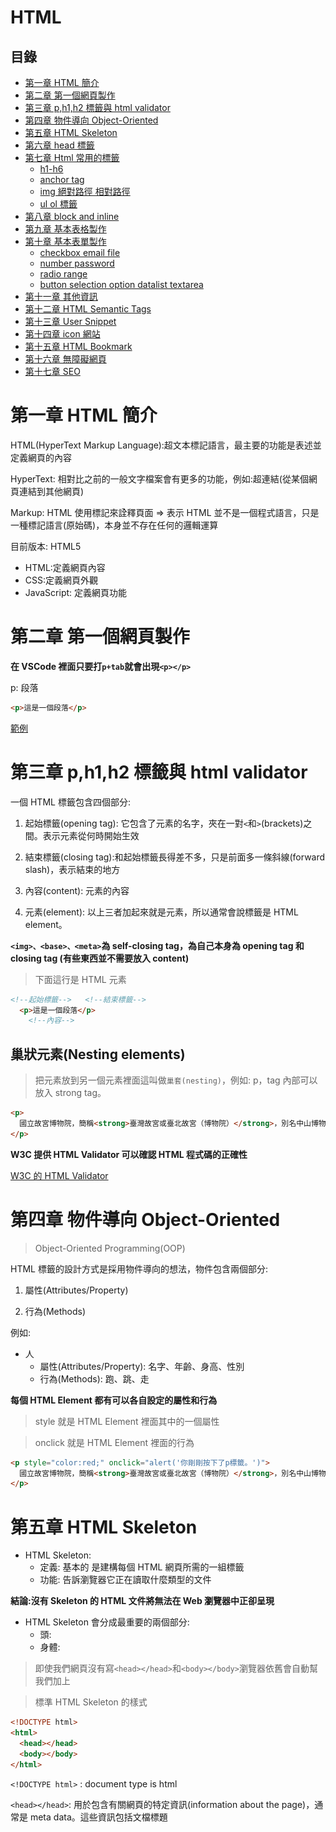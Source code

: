 # HTML

## 目錄

- [第一章 HTML 簡介](#第一章-HTML-簡介)
- [第二章 第一個網頁製作](#第二章-第一個網頁製作)
- [第三章 p,h1,h2 標籤與 html validator](#第三章-ph1h2-標籤與-html-validator)
- [第四章 物件導向 Object-Oriented](#第四章-物件導向-Object-Oriented)
- [第五章 HTML Skeleton](#第五章-HTML-Skeleton)
- [第六章 head 標籤](#第六章-head-標籤)
- [第七章 Html 常用的標籤](#第七章-Html-常用的標籤)
  - [h1-h6](#h1-h6)
  - [anchor tag](#anchor-tag)
  - [img 絕對路徑 相對路徑](#img-絕對路徑-相對路徑)
  - [ul ol 標籤](#ul-ol-標籤)
- [第八章 block and inline](#第八章-block-and-inline)
- [第九章 基本表格製作](#第九章-基本表格製作)
- [第十章 基本表單製作](#第十章-基本表單製作)
  - [checkbox email file](#checkbox-email-file)
  - [number password](#number-password)
  - [radio range](#radio-range)
  - [button selection option datalist textarea](#button-selection-option-datalist-textarea)
- [第十一章 其他資訊](#第十一章-其他資訊)
- [第十二章 HTML Semantic Tags](#第十二章-HTML-Semantic-Tags)
- [第十三章 User Snippet](#第十三章-User-Snippet)
- [第十四章 icon 網站](#第十四章-icon-網站)
- [第十五章 HTML Bookmark](#第十五章-HTML-Bookmark)
- [第十六章 無障礙網頁](#第十六章-無障礙網頁)
- [第十七章 SEO](#第十七章-SEO)

# 第一章 HTML 簡介

HTML(HyperText Markup Language):超文本標記語言，最主要的功能是表述並定義網頁的內容

HyperText: 相對比之前的一般文字檔案會有更多的功能，例如:超連結(從某個網頁連結到其他網頁)

Markup: HTML 使用標記來詮釋頁面 => 表示 HTML 並不是一個程式語言，只是一種標記語言(原始碼)，本身並不存在任何的邏輯運算

目前版本: HTML5

- HTML:定義網頁內容
- CSS:定義網頁外觀
- JavaScript: 定義網頁功能

# 第二章 第一個網頁製作

**在 VSCode 裡面只要打`p+tab`就會出現`<p></p>`**

p: 段落

```HTML
<p>這是一個段落</p>
```

[範例](前端/HTML/01.html)

# 第三章 p,h1,h2 標籤與 html validator

一個 HTML 標籤包含四個部分:

1. 起始標籤(opening tag): 它包含了元素的名字，夾在一對`<`和`>`(brackets)之間。表示元素從何時開始生效

2. 結束標籤(closing tag):和起始標籤長得差不多，只是前面多一條斜線(forward slash)，表示結束的地方

3. 內容(content): 元素的內容

4. 元素(element): 以上三者加起來就是元素，所以通常會說標籤是 HTML element。

**`<img>、<base>、<meta>`為 self-closing tag，為自己本身為 opening tag 和 closing tag (有些東西並不需要放入 content)**

> 下面這行是 HTML 元素

```HTML
<!--起始標籤-->   <!--結束標籤-->
  <p>這是一個段落</p>
    <!--內容-->
```

## 巢狀元素(Nesting elements)

> 把元素放到另一個元素裡面這叫做`巢套(nesting)`，例如: p，tag 內部可以放入 strong tag。

```html
<p>
  國立故宮博物院，簡稱<strong>臺灣故宮或臺北故宮（博物院）</strong>，別名中山博物院，為臺灣最具規模的博物館以及臺灣八景之一，也是古代中國藝術史與漢學研究機構。館舍位於臺北市士林區，一年可接待超過614萬人次的參訪旅客，曾位列2015年全球參觀人數第六多的藝術博物館。
</p>
```

**W3C 提供 HTML Validator 可以確認 HTML 程式碼的正確性**

[W3C 的 HTML Validator](https://validator.w3.org/)

# 第四章 物件導向 Object-Oriented

> Object-Oriented Programming(OOP)

HTML 標籤的設計方式是採用物件導向的想法，物件包含兩個部分:

1. 屬性(Attributes/Property)

2. 行為(Methods)

例如:

- 人
  - 屬性(Attributes/Property): 名字、年齡、身高、性別
  - 行為(Methods): 跑、跳、走

**每個 HTML Element 都有可以各自設定的屬性和行為**

> style 就是 HTML Element 裡面其中的一個屬性

> onclick 就是 HTML Element 裡面的行為

```html
<p style="color:red;" onclick="alert('你剛剛按下了p標籤。')">
  國立故宮博物院，簡稱<strong>臺灣故宮或臺北故宮（博物院）</strong>，別名中山博物院，為臺灣最具規模的博物館以及臺灣八景之一，也是古代中國藝術史與漢學研究機構。館舍位於臺北市士林區，一年可接待超過614萬人次的參訪旅客，曾位列2015年全球參觀人數第六多的藝術博物館。
</p>
```

# 第五章 HTML Skeleton

- HTML Skeleton:
  - 定義: 基本的 是建構每個 HTML 網頁所需的一組標籤
  - 功能: 告訴瀏覽器它正在讀取什麼類型的文件

**結論:沒有 Skeleton 的 HTML 文件將無法在 Web 瀏覽器中正卻呈現**

- HTML Skeleton 會分成最重要的兩個部分:
  - 頭: <head></head>
  - 身體:<body></body>

> 即使我們網頁沒有寫`<head></head>`和`<body></body>`瀏覽器依舊會自動幫我們加上

> 標準 HTML Skeleton 的樣式

```html
<!DOCTYPE html>
<html>
  <head></head>
  <body></body>
</html>
```

`<!DOCTYPE html>` : document type is html

`<head></head>`: 用於包含有關網頁的特定資訊(information about the page)，通常是 meta data。這些資訊包括文檔標題<title> tag(這是強制性的)、script 或 css 文件等內容。

`<body></body>`: 網頁使用者可看見的內容，定義文檔的正文

`lang屬性`: 可以設定網頁的語言，[html lang attribute](https://www.w3schools.com/tags/ref_language_codes.asp)

    > Chinese (Traditional) :`zh-Hant`

`<!---->`: HTML 的註解寫法
`<meta charset="UTF-8" />`: 要放在<head></head>標籤裡面的最上面；charset:character set 的意思，文字編碼使用`UTF-8`

`meta`:是用來定義這個網頁本身的資訊

` <meta name="viewport" content="width=device-width, initial-scale=1.0" />` : viewport=>視窗，內容:設備寬度，網頁初始放大程度:原始大小，不放大也不縮小

    - 用 chorme 按 F12 可以看出`initial-scale=1.0"`的效果

```html
<!DOCTYPE html>
<html>
  <head>
    <title>我第一個製作的網頁</title>
  </head>
  <body>
    <h1>國立故宮博物院</h1>
    <h2>簡介：</h2>
    <p>
      國立故宮博物院，簡稱<strong>臺灣故宮</strong>或臺北故宮（博物院），別名中山博物院，為臺灣最具規模的博物館以及臺灣八景之一，也是古代中國藝術史與漢學研究機構。館舍位於臺北市士林區，一年可接待超過614萬人次的參訪旅客，曾位列2015年全球參觀人數第六多的藝術博物館。
      國立故宮博物院是隸屬於中華民國行政院的中央二級機關，故宮院長為特任官，視同部會首長。它的前身是成立於京兆地方（今北京）紫禁城外廷的古物陳列所，1925年10月10日在紫禁城內廷另外組織了故宮博物院，後來因為抗日戰爭爆發輾轉遷移至南京市和四川省等地，古物陳列所於第二次世界大戰後裁撤併入國立中央博物院籌備處。隨後第二次國共內戰衝突導致時局再陷動盪，包括國立北平故宮博物院在內的6個機構於是在1948年11月10日決定遷往臺灣，幾經改組易名，最終由國立北平故宮博物院和國立中央博物院籌備處合併為國立故宮博物院，1965年11月12日在臺北現址復院開幕。此後，博物館致力打造成為文化創意產業加值應用的虛擬博物館，館舍也歷經多次整修擴建。
    </p>
    <h2>故宮文物：</h2>
    <p>
      國立故宮博物院典藏為數近70萬件文物與藝術作品，大部分是原先國立北平故宮博物院、國立中央博物院籌備處和國立北平圖書館等機構所藏來自紫禁城、盛京行宮、避暑山莊、頤和園、靜宜園和國子監等處皇家舊藏；另有部分是編列預算購置，接收自第二次世界大戰結束日本歸還部分文物，以及透過各界捐贈和徵集而來。藏品時間跨度涵蓋新石器時代至今長達8,000年，各類藏品分別交由器物處、書畫文獻處和南院處等3個策展部門管理，當中以長篇銘文的青銅器、古代早期的名家書畫、善本古籍和官窯瓷器等蒐藏最具影響力。展廳內是按照文物類別以編年方式系統性地陳設7,000件展品，器物類展件相隔半年至2年輪換一次，書畫和圖書文獻類展件為每3個月定期更換。
      院區： 北部院區、南部院區
      故宮三寶：故宮三寶一般是指臺北國立故宮博物院蒐藏的范寬〈谿山行旅圖〉、郭熙〈早春圖〉和李唐〈萬壑松風圖〉等三幅北宋巨碑式水墨畫。近年亦有將〈翠玉白菜〉、〈肉形石〉和〈毛公鼎〉合稱之說法。
    </p>
  </body>
</html>
```

**在 vscode 裡面，只要打`!`就可以跳出 HTML Skeleton**

```html
<!DOCTYPE html>
<!--lang屬性可以設定網頁的語言-->
<html lang="en">
  <head>
    <meta charset="UTF-8" />
    <meta name="viewport" content="width=device-width, initial-scale=1.0" />
    <title>Document</title>
  </head>
  <body>
    <h1>國立故宮博物院</h1>
    <h2>簡介：</h2>
    <p>
      國立故宮博物院，簡稱<strong>臺灣故宮</strong>或臺北故宮（博物院），別名中山博物院，為臺灣最具規模的博物館以及臺灣八景之一，也是古代中國藝術史與漢學研究機構。館舍位於臺北市士林區，一年可接待超過614萬人次的參訪旅客，曾位列2015年全球參觀人數第六多的藝術博物館。
      國立故宮博物院是隸屬於中華民國行政院的中央二級機關，故宮院長為特任官，視同部會首長。它的前身是成立於京兆地方（今北京）紫禁城外廷的古物陳列所，1925年10月10日在紫禁城內廷另外組織了故宮博物院，後來因為抗日戰爭爆發輾轉遷移至南京市和四川省等地，古物陳列所於第二次世界大戰後裁撤併入國立中央博物院籌備處。隨後第二次國共內戰衝突導致時局再陷動盪，包括國立北平故宮博物院在內的6個機構於是在1948年11月10日決定遷往臺灣，幾經改組易名，最終由國立北平故宮博物院和國立中央博物院籌備處合併為國立故宮博物院，1965年11月12日在臺北現址復院開幕。此後，博物館致力打造成為文化創意產業加值應用的虛擬博物館，館舍也歷經多次整修擴建。
    </p>
  </body>
</html>
```

# 第六章 head 標籤

[head 標籤說明](https:/htmlhead.dev)

` <meta name="description" content="這是一個簡單介紹故宮博物院的網站" />`: 加這行有助於 SEO，幫助人們更容易找到這個網站；搜尋引擎下面的文字介紹也會來自這裡的`content`
`<meta name="robots" content="index,follow" />`:讓搜尋引擎能較容易找到網頁
`<meta name="googlebot" content="index,follow" />`:讓 GOOGLE 的搜尋引擎能更容易地找到你的網頁
`<meta name="author" content="Jaon Hu" />`:可以設定網頁的作者是誰

# 第七章 Html 常用的標籤

### h1-h6

- `<h1>`到`<h6>`標籤用於定義 HTML 標題。`<h1>`是最重要的~`<h6>`是最不重要的
- HTML 裡面沒有`<h7>`標籤

**注意:每頁只使用一個`<h1>`，這應該代表整個頁面的主頁標題/主題**

**特別注意:`<h1>`~`<h6>`的標籤並不是拿來調整文字大小，文字大小應該使用 css 做修改，HTML 標籤的任務是定義整個網頁架構，因此並須正確的使用 HTML 標籤，才可以讓網頁做到 SEO(Search Engine Optimization)**

### anchor tag

- `<p>`標籤定義了一個段落。瀏覽器會自動在每個`<p>`元素之前和之後添加一行空行
- `<a>`標籤(anchor tag):用於網頁的超連結，用於在連結其他網頁或同一網頁的某些部份

  - 屬性:

  1. `href`(hypertext reference)=>`<a href=""></a>`，他用於提供 absolute linking 或 relative linking 作為其'href'的值
  2. `target`: 用來決定新頁面是否會開啟新的瀏覽器分頁
     - `_self`(預設): 顯示的地方為目前的網頁
     - `_blank`: 會開啟新的分頁顯示
     - `_blank`: 會開啟新的分頁顯示

  - 也可以用`<base>`標籤來定義所有`<a>`標籤的 target

  ```html
  <head>
    <base target="_blank" />
    <!--讓預設變target="_blank"-->
  </head>
  ```

```html
<!-- 相對連結 -->
<a href="https://www.npm.gov.tw/" target="_self">故宮網站連結</a>
<a href="https://www.npm.gov.tw/" target="_blank">故宮網站連結</a>
<!-- 相對連結 -->
<a href="./html.md">html說明文件</a>
```

### img 絕對路徑 相對路徑

- `<img>`標籤用於 HTML 頁面中嵌入圖像，`src`(source)是圖片來源，`alt`(alternative)是圖片無法顯示時使用的替代文字

- `<img>、<base>、<meta>`為 self-closing tag，為自己本身為 opening tag 和 closing tag (有些東西並不需要放入 content)

  1.絕對路徑(absolute linking/path):使用完整的 URL 當作連結對象，如果要連結不在伺服器內的資源時就要使用絕對路徑

  2.相對路徑(relative linking/path):可以連結到相對目前文件所在位置的檔案

        - `.`:代表目前HTML文件所在資料夾位置
        - `..`:代表上層資料夾位置
        - `/`:可以從根目錄向下連結

**注意:文件與檔案名稱不建議中間留空白，不然路徑很容易抓不到!!**

```html
<!-- 鄉對路徑 -->
<img
  width="600"
  height="300"
  src="./範例/故宮範例/img/故宮圖片1.jpeg"
  alt="無法顯示"
/>
<!-- 絕對路徑 -->
<img
  width="600"
  height="300"
  src="https://upload.wikimedia.org/wikipedia/commons/b/b4/NationalPalace_MuseumFrontView.jpg"
  alt="無法顯示"
/>
```

### ul ol 標籤

- `<ul>`:代表 unordered list，沒有順序性的列表
- `<ol>`:代表 ordered list，有順序性的列表
- `<li>`:`<ul>`和`<ol>`裡面的東西，有幾個東西就要放幾個`<li>`

```html
<h2>故宮院區</h2>
<ul>
  <li>北部院區</li>
  <li>南部院區</li>
</ul>
```

```html
<h2>故宮三寶</h2>
<ol>
  <li>范寬〈谿山行旅圖〉</li>
  <li>郭熙〈早春圖〉</li>
  <li>李唐〈萬壑松風圖〉</li>
</ol>
```

**[<ol>是可以設定改變排序樣式的屬性](https://developer.mozilla.org/en-US/docs/Web/HTML/Element/ol)**

```html
<h2>故宮三寶</h2>
<ol type="i">
  <li>范寬〈谿山行旅圖〉</li>
  <li>郭熙〈早春圖〉</li>
  <li>李唐〈萬壑松風圖〉</li>
</ol>
```

**[<ul>是可以設定改變排序樣式的屬性](https://developer.mozilla.org/en-US/docs/Web/HTML/Element/ul)**

- type:
  - circle
  - disc
  - square

**預設是:disc**

**注意:這些屬性都可以用 css 來設計，建議用 css 來做**

```html
<h2>故宮三寶</h2>
<ul type="disc">
  <li>范寬〈谿山行旅圖〉</li>
  <li>郭熙〈早春圖〉</li>
  <li>李唐〈萬壑松風圖〉</li>
</ul>
```

**也可以使用巢狀元素(Nesting elements)的形式**

```html
<h2>故宮三寶</h2>
<ol>
  <li>范寬〈谿山行旅圖〉</li>
  <li>郭熙〈早春圖〉</li>
  <li>李唐〈萬壑松風圖〉</li>
  <li>
    另外三寶
    <ol>
      <li>〈翠玉白菜〉</li>
      <li>〈肉形石〉</li>
      <li>〈毛公鼎〉</li>
    </ol>
  </li>
</ol>
```

```html
<h2>故宮三寶</h2>
<ol>
  <li>范寬〈谿山行旅圖〉</li>
  <li>郭熙〈早春圖〉</li>
  <li>李唐〈萬壑松風圖〉</li>
  <li>
    另外三寶
    <ul>
      <li>〈翠玉白菜〉</li>
      <li>〈肉形石〉</li>
      <li>〈毛公鼎〉</li>
    </ul>
  </li>
</ol>
```

# 第八章 block and inline

**在 HTML 中有兩種重要元素的類別:**

- block elements(區塊級元素):

  - 定義: 在頁面中組成一個可見區塊，會單獨佔據一行，前後內容都將以一個換行分隔
  - 作用: 傾向作為於頁面上的結構化元素(structural elements)

    - 段落: `<p>`
    - 列表: `<ul>`、`<ol>`
    - 導航選單(navigation menus)
    - 頁尾(footers)
    - `<body>`
    - `<div>`

  - 注意: block element 不會巢套在 inline elements 中，但有可能會巢套其他 block element 中。例如:<div>(division)，但 inline elements 可以巢套在 block element 之中。

- inline-block: 留到 css box model 再解釋

- inline elements:
  - 定義: 放在 block elements 之中的內容，這些元素只由文件內容的一小部分組成，而非由完整的段落或群組式內容組成
  - 用法呈現: 當好幾個 inline elements 放一起，會以並排的方式呈現
    - `<a>`
    - `<span>`

# 第九章 基本表格製作

**製作表格必須使用以下這幾種標籤:**

- `<table>` : 定義了整個表格
- `<tr>`(table row) : 用於建構每一行
- `<th>`(table head) : 定義 HTML 表格中的標題單元格
- `<td>`(table data): 定義實際數據

**注意:`<td>`和`<th>`並不會重複使用**

**製作表格常用屬性:**

- `colspan`: 定義表格單元格應跨越的列數
- `rowspan`: 定義表格單元格應跨越的行數

```html
<table>
  <tr>
    <th colspan="3">國立故宮博物院</th>
  </tr>
  <tr>
    <th>所屬部門</th>
    <th>員額</th>
    <th>授權法源</th>
  </tr>

  <tr>
    <td>行政院</td>
    <td>502人(2020年)</td>
    <td><<行政院組織法>> <<國立故宮博物院組織法>></td>
  </tr>
</table>
```

**選擇性使用的標籤:(語意上的標籤對外觀沒有任何影響)**

- `<thead>`: 定義表格的表頭部分，通常包含標題列（header row），用於描述表格的每一列的含義。

```html
<table>
  <thead>
    <tr>
      <th>Name</th>
      <th>Age</th>
      <th>City</th>
    </tr>
  </thead>
</table>
```

- `<tbody>`: 定義表格的主要內容部分（body），通常用於存放多行數據

```html
<table>
  <thead>
    <tr>
      <th>Name</th>
      <th>Age</th>
      <th>City</th>
    </tr>
  </thead>
  <tbody>
    <tr>
      <td>John</td>
      <td>25</td>
      <td>New York</td>
    </tr>
    <tr>
      <td>Jane</td>
      <td>30</td>
      <td>San Francisco</td>
    </tr>
  </tbody>
</table>
```

- `<tfoot>`:定義表格的表尾部分，通常用於顯示總結或附加資訊。

```html
<table>
  <thead>
    <tr>
      <th>Name</th>
      <th>Age</th>
      <th>City</th>
    </tr>
  </thead>
  <tbody>
    <tr>
      <td>John</td>
      <td>25</td>
      <td>New York</td>
    </tr>
    <tr>
      <td>Jane</td>
      <td>30</td>
      <td>San Francisco</td>
    </tr>
  </tbody>
  <tfoot>
    <tr>
      <td colspan="3">Total: 2 entries</td>
    </tr>
  </tfoot>
</table>
```

# 第十章 基本表單製作

**表單目的和作用: 前端 HTML 表單內的資料會被傳到後端伺服器，而伺服器會把收到的資料存放到資料庫，再回傳一個回應給客戶端**

**`<From>`標籤的屬性:**

- action: 定義了在 HTML 文檔中提交表單時將表單數據發送到何處
- method: 告訴瀏覽器如何將表單數據發送到伺服器(沒有做預設的值會是 GET)
  - GET:
    - 方法:from data 會被附加到 action 指定的 URL，並且用`?`分隔數據。
    - 用途: 通常用來向伺服器發送非隱密資料，或向伺服器請求資料
  - POST:
    - 方法: 會把資料隱藏起來，不會出現在 URL 裡面，必須在 DevTools 才能看見資料
    - 用途: 通常用來向伺服器寄出隱密資料(例如密碼)，或用來向伺服器送出需要被儲存或處理的資料

**注意:在`<from>`標籤內的所有內容，有設定 name 屬性的資料才會被送到後端伺服器**

> 可從網址查看

**常見`<input>`標籤屬性:**

- type:
  - text
  - checkbox
  - email
  - file
  - number
  - password
  - radio
  - range
- checked
- max
- min
- maxlength
- minlength
- placeholder
- required
- value

**<button>標籤若放在<from>標籤內，則預設的 type 是 submit**

**跟<input>常用的搭配為<label>，<label>有一個屬性叫`for`，若這屬性和<input>裡的`id`屬性名稱相同的話，就可以再點 label 時<input>同時被聚焦**

```html
<label for="name">name</label> <input id="name" type="text" name="name" />
```

[input 說明文件](https://developer.mozilla.org/en-US/docs/Web/HTML/Element/input)

### checkbox email file

1. checkbox:

- checkbox 的 label 標籤大多會放在 input 的後面，label 的 for 和 id 名稱要一樣,這樣在點 label 的文字時才會憶起跟著打勾
- 要記得在 input 標籤裡面增加 name 的屬性，submit 才會把資料給後端
- 如果沒有特別設定 input 裡面的 value 屬性的話，打勾預設為 on，沒有打勾就不會送東西給後端
- input 裡面直接加屬性 checked 預設就會是打勾的
- type 為 text，value 是使用者所決定，但 checkbox 的 value 是由前端工程師所決定

```html
<input
  type="checkbox"
  id="newspaper"
  name="newspaper"
  value="subscribe"
  checked
/>
<label for="newspaper">order newspaper?</label>
```

**小題外話: 行為經濟學:有關器官捐贈問題，可以預設打勾，不要再把勾勾拿掉**

2. email:

- email 外表跟 type 設定 text 沒什麼不同，差別只差在他會檢查格式是否符合 email，若不符合是不會讓使用者提交表單，他會跑一個警告告訴使用者請填入 email 格式

- input 有個屬性叫 required，意思是強制讓使用者輸入這格欄位，若沒填入欄位是不可以提交表單

```html
<input
 <label for="email">email</label>
<input type="email" name="email" id="email" required />
```

3. file:

- 可以讓使用者上傳文件到後端

```html
<input type="file">請上傳檔案</input>
```

### number password

4. number:

- 只能輸入數字，並且有上下箭頭可以選

- 如果想讓使用者預設有值，可以在後面加上 value 這個屬性，並且賦予它值

- 年齡有特別的屬性: min(最小值)和 max(最大值)

- step 屬性:

  - 可以設定按上下一次跳多少數字間隔，但只有整數，如果不寫預設值為 1
  - 若 step 設定為整數就只能填整數，若設定為小數點可以填包含小數點的值

```html
<label for="age">age:</label>
<input
  type="number"
  name="age"
  id="age"
  min="0"
  max="125"
  step="2"
  step="0.1"
/>
```

5. password:

- 輸入的東西會成為 `*` ，不會直接被看到
- minlength: 限制最短長度
- maxlength: 限制最長長度
- placeholder: 在沒有填值的情況下預設會出現的東西

```html
<label for="password">password</label>
<input type="password" id="password" name="password" minlength="6" />

<input type="checkbox" id="showPassword" />
<label for="showPassword">show password</label>

<script>
  let showPassword = document.queryselector("#showPassword");
  let password = document.queryselector("#password");
  showPassword.addElementListener("click", () => {
    if (password.type === "text") {
      password.type = "password";
    } else {
      password.type = "text";
    }
  });
</script>
```

**min 和 max 是給數字使用 minlength 和 maxlength 是給輸入文字(text、password)使用**

### radio range

6. range

- 設定屬性 type 為 range 和 type 為 number 其實是一樣的，只不過一個是輸入，一個是用拖拉決定值
- 可以在 input 的前後面加數字，可以設定範圍

```html
<label for="height">height:</label> 0<input
  type="range"
  name="height"
  id="height"
  min="0"
  max="250"
  step="50"
/>250
```

7. radio

- 與 checkbox 不一樣的點在於 在一個選項集合裡面 checkbox 可以多選，但 radio 是單選
- 由 name 來控制是否是一個 set，屬性 name 名稱一樣代表是一組 set
- checked 一樣可以預設勾選的選項
- 若要強制填寫要在相同 name 的 其中一個 input tag 裡面加上 required

```html
<input type="radio" id="male" value="male" name="gender" />
<label for="male">male</label>
<input type="radio" id="female" value="female" name="gender" required />
<label for="female">female</label>
<input type="radio" id="other" value="other" name="gender" />
<label for="other">other</label>
```

# button selection option datalist textarea

**其他的標籤:**

1. button:

- 如果放在 form 標籤裡面，預設的值會是 submit
- 有三種不同的 type
  - submit: 如果放在表單裡面，點擊時就會把表單的資料給交出去給後端
  - reset: 所有的值都會被重新設定
  - button: 預設的 type，前提是不要放在 form 裡面

2. selection: 下拉是選單，裡面會包含 option tag

3. option: 為下拉式選單的選項，value 屬性為會送給後端的值，content 內容則是顯示給使用者的文字

- 若要清除預設，可以加一個空白的 option，為了避免傳空白的值記得在 select 標籤裡面新增 required 屬性

```html
<label for="gender">gender</label>
<select name="gender" id="gender" required>
  <option></option>
  <option value="male">male</option>
  <option value="female">female</option>
  <option value="other">other</option>
</select>
```

4. datalist

- 可以幫 input tag 完成自動填入的功能

- 方法: input tag 的屬性 list 值要填上跟 datalist tag id 一樣的名稱，這樣在 input 輸入有相似的字，就會自動跑出選項

- datalist 裡的選項也是使用 option 去包裹，用法和 select 裡的 option 一樣

```html
<label for="area">City</label>
<input list="area_list" type="text" id="area" name="area" />
<datalist id="area_list">
  <option value="Taipei">Taipei City</option>
  <option value="New Taipei">New Taipei City</option>
  <option value="Taoyuan">Taoyuan City</option>
  <option value="Taichung">Taichung City</option>
  <option value="Tainan">Tainan City</option>
  <option value="Kaohsiung">Kaohsiung City</option>
</datalist>
```

5. textarea

- 可以讓使用者自動拖拉設定大小的輸入框
- 有兩個屬性可以設定大小
  1. cols: 行的數量
  2. rows: 列的數量

```html
<label for="suggestion"></label>
<textarea
  name="suggestion"
  cols="30"
  rows="10"
  id="suggestion"
  placeholder="Write some suggestion"
></textarea>
```

# 第十一章 其他資訊

1. HTML 中的註解以`<!--`開頭並以`-->`結尾

- 功用:
  - 過一個月或一年以後回來看自己的程式碼看得懂
  - 跟別人一起工作的時候，讓別人看得懂

2. `<br>` 標籤: 插入一個換行符號。

- 使用時機: 想換行但不想要開始一個新`<p>` 標籤的時候，例如:寫詩或寫住址

```html
<p>
  Shall I compare thee to a summer’s day?<br />
  Thou art more lovely and more temperate:<br />
  Rough winds do shake the darling buds of May,<br />
  And summer’s lease hath all too short a date:<br />
  Sometime too hot the eye of heaven shines,<br />
  And often is his gold complexion dimm’d; <br />
  And every fair from fair sometime declines, <br />
  By chance, or nature’s changing course untrimm’d; <br />
  But thy eternal summer shall not fade, <br />
  Nor lose possession of that fair thou ow’st, <br />
  Nor shall death brag thou wander’st in his shade, <br />
  When in eternal lines to time thou grow’st: <br />
  So long as men can breathe, or eyes can see, <br />
  So long lives this, and this gives life to thee.<br />
</p>
```

3. `<hr>`(horizontal rule) 標籤: 水平規則，段落之間的主題中斷

- 例如: 故事中場景變化，或章節內的主題轉移

4. HTML entity: 可以使用與號(&)開頭並以分號(;)結尾
   [HTML entity](https://www.htmlsymbols.xyz/)

5. index.html 是伺服器在目錄中查找的默認文件，打 domain name 連過來就會先找 index.html

6. self-closing tag 和所有其他標籤之間的重要區別是自閉合標籤，代表 void element。img 和 br 等 void element 不能包含任何 content。所有其他標籤可能(但不是必須)包含 content。

7. Favicon 是 favorites icon 的縮寫，瀏覽器可以將 favicon 顯示於瀏覽器的網址列中，也可置於書籤列表的網站名前，通常來說 icon 的名稱會設定為 favicon.ico

```html
<link rel="icon" href="./故宮範例/img/favicon.ico" />
```

# 第十二章 HTML Semantic Tags

> Sematics(語意)是指一段 code 的含意，例如"這個 HTML 元素有什麼目的或作用"，而不是"它看起來像什麼?"
> 傳統上來說，我們會在網頁大量使用`<div>`來表示不同的區塊，但`<div>`本身不代表任何含意。從 HTML5 開始新增了`<article>`,`<aside>`,`<details>`,`<figcaption>`,`<figure>`,`<footer>`,`<header>`,`<main>`,`<mark>`,`<nav>`,`<section>`,`<summary>`,`<time>`這些 semantic tags。
> Semantic elements = elements with a meaning

> 正確的使用這些 semantic tags 可以告訴網頁瀏覽器與開發者每個標籤的作用與功能。

**這些東西跟`<div>`並沒有實質性的差別，只是讓寫程式的人更加知道這是什麼東西**

- `<nav>`:製作導覽列
- `<main>`:網站主要內容
- `<header>`:網站標題
- `<footer>`: 頁尾

```html
<header>
  <nav></nav>
</header>
<main></main>
<footer></footer>
```

[其餘東西請參考 w3s](https://www.w3schools.com/html/html5_semantic_elements.asp)

# 第十三章 User Snippet

> 文字編輯器，包含 vscode,atom,sunlime text 等等都有提供 user snippet 的功能。User snippet 是指，每個程式語言都可以設定使用者可客製化的程式碼片段。程式碼片段可被重複使用，使程式開發效率可以提升。

> 每個 user snippet 可以設定名稱、程式碼主體、描述以及 trigger。

    - Trigger: 我們需要打什麼才能觸發 snippet 選項。名稱與描述則是可以隨意填寫。
    - 例如: `!`: 出現 HTML Skeleton

> [snippet generator](https://snippet-generator.app/?description=&tabtrigger=&snippet=&mode=vscode)

    - Description: 對 snippet 的描述
    - trigger: 輸入什麼來引發
    - snippet: 輸入引發的正文

> 範例(製作自己的 snippet):

![snippet](../../img/html/snippet.png)
![snippet](../../img/html/02.png)
![snippet](../../img/html/03.png)
![snippet](../../img/html/04.png)

# 第十四章 icon 網站

- [Font Awesome](https://fontawesome.com/) （需註冊下載）

  - 提供 SVG 與 Web 字體格式的圖示
  - 適用於 HTML、CSS 和 JavaScript
  - 內建於許多前端框架，例如 Bootstrap

- [Google Material Icons](https://fonts.google.com/icons)

  - Google Material Design 的官方圖示庫
  - 適用於 Android、Web 和 iOS
  - 提供 SVG、PNG 和 Web 字體

- [Heroicons](https://heroicons.com/)

  - Tailwind CSS 官方提供的免費圖示
  - 適合搭配 Vue.js、React、Tailwind

- [Remix Icon](https://remixicon.com/)

  - 免費且精緻的 2D 圖示庫
  - 提供 SVG 和 Web 字體格式
  - 適用於網頁與移動端設計

- [Bootstrap Icons](https://icons.getbootstrap.com/)

  - Bootstrap 官方圖示庫
  - 適合 Bootstrap 開發的專案

- [Feather Icons](https://feathericons.com/)

  - 極簡風格的 SVG 圖示庫
  - 適合搭配 Vue.js、React 等前端框架

- [Flaticon](https://www.flaticon.com/)（部分免費）

  - 提供大量 PNG、SVG 圖示
  - 部分圖示需標註來源

- [Iconfinder](https://www.iconfinder.com/)（部分免費）

  - 提供多種風格的圖示
  - 部分資源可免費使用，但需標註出處

- [Icons8](https://icons8.com/)（部分免費）

  - 提供 PNG、SVG、WebP、Base64 圖示
  - 需註冊才能下載部分免費圖示

- [The Noun Project](https://thenounproject.com/icons/)（部分免費）

  - 提供創意性強的圖示，適合 UI/UX 設計

- [undraw](https://undraw.co/illustrations)

  - 主要提供的是插畫（Illustrations），但它的風格簡潔、可調整顏色，對 UI/UX 設計非常友好，所以如果你是要找大尺寸、向量化的圖像來搭配網站或應用程式，Undraw 會是很好的選擇。

# 第十五章 HTML Bookmark

**目錄功能，點擊此文字後會自動跳轉到那部分**

- 舉例

  - [wikipedia](https://www.wikipedia.org/)

- 範例:

```html
<h2>Table of contents</h2>
<div class="book-mark">
  <a href="#first-paragrap">First paragraph</a>
  <a href="#second-paragrap">Second paragraph</a>
  <a href="#third-paragrap">Third paragraph</a>
  <a href="#fourth-paragrap">Fourth paragraph</a>
  <a href="#fifth-paragrap">Fifth paragraph</a>
</div>

<h1 id="first-paragrap">First paragraph</h1>
<p>
  Lorem ipsum dolor, sit amet consectetur adipisicing elit. Impedit eos nisi ea,
  vero mollitia perferendis iste pariatur, magnam rem, delectus vitae itaque
  minus quod non nesciunt molestias? Maxime sint, blanditiis adipisci incidunt
  nam dicta ullam officia eius consequatur consequuntur, inventore ab ad quaerat
  alias saepe corrupti ratione suscipit harum quam tenetur facere odio? Sapiente
  aliquam maiores, perspiciatis excepturi repellat nulla nesciunt in est ad
  recusandae maxime, voluptas sequi inventore, explicabo rem asperiores culpa
  aliquid quae! Nobis labore sequi rem velit accusamus magni. Molestias
  inventore libero maiores voluptatem autem fugit et amet fugiat non.
  Repellendus architecto voluptatum sunt commodi, velit enim distinctio
  asperiores optio, quam quae error ipsa porro nulla dolor est veniam excepturi
  quos modi, vitae consectetur doloremque dicta blanditiis ullam. Dolor nisi
  perspiciatis perferendis ad repellendus sequi illo rem totam quo suscipit,
  illum ratione officia, natus consectetur alias error iure dolorem qui
  cupiditate quasi! Minus at eius, exercitationem rerum nihil vero recusandae
  perspiciatis esse dolorem omnis doloremque! Laborum architecto vitae non magni
  impedit laudantium laboriosam quod, doloribus blanditiis suscipit natus quia
  ea consequatur facere explicabo qui in sequi? Placeat consequuntur aspernatur
  laborum unde accusamus praesentium, quisquam quam. Illo magni assumenda
  officiis voluptatum voluptate, provident iste fugit aperiam voluptates
  expedita.
</p>
<h1 id="second-paragrap">Second paragraph</h1>
<p>
  Lorem ipsum dolor, sit amet consectetur adipisicing elit. Impedit eos nisi ea,
  vero mollitia perferendis iste pariatur, magnam rem, delectus vitae itaque
  minus quod non nesciunt molestias? Maxime sint, blanditiis adipisci incidunt
  nam dicta ullam officia eius consequatur consequuntur, inventore ab ad quaerat
  alias saepe corrupti ratione suscipit harum quam tenetur facere odio? Sapiente
  aliquam maiores, perspiciatis excepturi repellat nulla nesciunt in est ad
  recusandae maxime, voluptas sequi inventore, explicabo rem asperiores culpa
  aliquid quae! Nobis labore sequi rem velit accusamus magni. Molestias
  inventore libero maiores voluptatem autem fugit et amet fugiat non.
  Repellendus architecto voluptatum sunt commodi, velit enim distinctio
  asperiores optio, quam quae error ipsa porro nulla dolor est veniam excepturi
  quos modi, vitae consectetur doloremque dicta blanditiis ullam. Dolor nisi
  perspiciatis perferendis ad repellendus sequi illo rem totam quo suscipit,
  illum ratione officia, natus consectetur alias error iure dolorem qui
  cupiditate quasi! Minus at eius, exercitationem rerum nihil vero recusandae
  perspiciatis esse dolorem omnis doloremque! Laborum architecto vitae non magni
  impedit laudantium laboriosam quod, doloribus blanditiis suscipit natus quia
  ea consequatur facere explicabo qui in sequi? Placeat consequuntur aspernatur
  laborum unde accusamus praesentium, quisquam quam. Illo magni assumenda
  officiis voluptatum voluptate, provident iste fugit aperiam voluptates
  expedita.
</p>
<h1 id="third-paragrap">Third paragraph</h1>
<p>
  Lorem ipsum dolor, sit amet consectetur adipisicing elit. Impedit eos nisi ea,
  vero mollitia perferendis iste pariatur, magnam rem, delectus vitae itaque
  minus quod non nesciunt molestias? Maxime sint, blanditiis adipisci incidunt
  nam dicta ullam officia eius consequatur consequuntur, inventore ab ad quaerat
  alias saepe corrupti ratione suscipit harum quam tenetur facere odio? Sapiente
  aliquam maiores, perspiciatis excepturi repellat nulla nesciunt in est ad
  recusandae maxime, voluptas sequi inventore, explicabo rem asperiores culpa
  aliquid quae! Nobis labore sequi rem velit accusamus magni. Molestias
  inventore libero maiores voluptatem autem fugit et amet fugiat non.
  Repellendus architecto voluptatum sunt commodi, velit enim distinctio
  asperiores optio, quam quae error ipsa porro nulla dolor est veniam excepturi
  quos modi, vitae consectetur doloremque dicta blanditiis ullam. Dolor nisi
  perspiciatis perferendis ad repellendus sequi illo rem totam quo suscipit,
  illum ratione officia, natus consectetur alias error iure dolorem qui
  cupiditate quasi! Minus at eius, exercitationem rerum nihil vero recusandae
  perspiciatis esse dolorem omnis doloremque! Laborum architecto vitae non magni
  impedit laudantium laboriosam quod, doloribus blanditiis suscipit natus quia
  ea consequatur facere explicabo qui in sequi? Placeat consequuntur aspernatur
  laborum unde accusamus praesentium, quisquam quam. Illo magni assumenda
  officiis voluptatum voluptate, provident iste fugit aperiam voluptates
  expedita.
</p>
<h1 id="fourth-paragrap">Fourth paragraph</h1>
<p>
  Lorem ipsum dolor, sit amet consectetur adipisicing elit. Impedit eos nisi ea,
  vero mollitia perferendis iste pariatur, magnam rem, delectus vitae itaque
  minus quod non nesciunt molestias? Maxime sint, blanditiis adipisci incidunt
  nam dicta ullam officia eius consequatur consequuntur, inventore ab ad quaerat
  alias saepe corrupti ratione suscipit harum quam tenetur facere odio? Sapiente
  aliquam maiores, perspiciatis excepturi repellat nulla nesciunt in est ad
  recusandae maxime, voluptas sequi inventore, explicabo rem asperiores culpa
  aliquid quae! Nobis labore sequi rem velit accusamus magni. Molestias
  inventore libero maiores voluptatem autem fugit et amet fugiat non.
  Repellendus architecto voluptatum sunt commodi, velit enim distinctio
  asperiores optio, quam quae error ipsa porro nulla dolor est veniam excepturi
  quos modi, vitae consectetur doloremque dicta blanditiis ullam. Dolor nisi
  perspiciatis perferendis ad repellendus sequi illo rem totam quo suscipit,
  illum ratione officia, natus consectetur alias error iure dolorem qui
  cupiditate quasi! Minus at eius, exercitationem rerum nihil vero recusandae
  perspiciatis esse dolorem omnis doloremque! Laborum architecto vitae non magni
  impedit laudantium laboriosam quod, doloribus blanditiis suscipit natus quia
  ea consequatur facere explicabo qui in sequi? Placeat consequuntur aspernatur
  laborum unde accusamus praesentium, quisquam quam. Illo magni assumenda
  officiis voluptatum voluptate, provident iste fugit aperiam voluptates
  expedita.
</p>
<h1 id="fifth-paragrap">Fifth paragraph</h1>
<p>
  Lorem ipsum dolor, sit amet consectetur adipisicing elit. Impedit eos nisi ea,
  vero mollitia perferendis iste pariatur, magnam rem, delectus vitae itaque
  minus quod non nesciunt molestias? Maxime sint, blanditiis adipisci incidunt
  nam dicta ullam officia eius consequatur consequuntur, inventore ab ad quaerat
  alias saepe corrupti ratione suscipit harum quam tenetur facere odio? Sapiente
  aliquam maiores, perspiciatis excepturi repellat nulla nesciunt in est ad
  recusandae maxime, voluptas sequi inventore, explicabo rem asperiores culpa
  aliquid quae! Nobis labore sequi rem velit accusamus magni. Molestias
  inventore libero maiores voluptatem autem fugit et amet fugiat non.
  Repellendus architecto voluptatum sunt commodi, velit enim distinctio
  asperiores optio, quam quae error ipsa porro nulla dolor est veniam excepturi
  quos modi, vitae consectetur doloremque dicta blanditiis ullam. Dolor nisi
  perspiciatis perferendis ad repellendus sequi illo rem totam quo suscipit,
  illum ratione officia, natus consectetur alias error iure dolorem qui
  cupiditate quasi! Minus at eius, exercitationem rerum nihil vero recusandae
  perspiciatis esse dolorem omnis doloremque! Laborum architecto vitae non magni
  impedit laudantium laboriosam quod, doloribus blanditiis suscipit natus quia
  ea consequatur facere explicabo qui in sequi? Placeat consequuntur aspernatur
  laborum unde accusamus praesentium, quisquam quam. Illo magni assumenda
  officiis voluptatum voluptate, provident iste fugit aperiam voluptates
  expedita.
</p>
```

- 可讓目錄跳轉更加滑順

```css
html {
  scroll-behavior: smooth;
}
```

[完整範例](https://codepen.io/JoanHu/pen/XJWdBpq)

# 第十六章 無障礙網頁

> Web 開發中的 Accessibility(通常縮寫為 A11y)意味著讓盡可能多的人使用網站，即使這些人的能力在某些方面受到限制。對許多人來說，技術讓事情變得更容易。對於殘障人士來說，科技讓一切成為可能。Axxessibility (access ability) 意味著開發盡可能易於訪問的內容，無論個人的身體和認知能力以及他們如何訪問網路。

> 無障礙網頁是指，任何用戶都可以使用其所有功能和內容，無論用戶如何訪問網路-->尤其是有身體或精神障礙的用戶

**以下為幾個無障礙網頁的原則:**

1. 避免使用相近顏色的背景與字體顏色，造成閱讀困難。

2. 使用者應該能夠用鍵盤瀏覽的網頁

3. 在圖片等內容增加 alt 屬性，可以讓搜索引擎爬蟲提供更好的圖像上下文/描述，幫助他們正確的搜尋到網頁，達到 SEO (Search Engine Optimization)效果。如果瀏覽器無法家仔圖片，將顯示 alt 屬性內的文字，使是杖用戶更好地理解頁面上的圖像，也可以增加 title 地屬性，讓使用者游標移上去就可以知道這照片的名稱

# 第十七章 SEO

> 搜尋引勤最佳化(search engine optimization) 是透過搜尋引擎的運作規則來調整網站，以及提高目的網站在有關搜尋引擎內排名的方式。由於不少研究發現，搜尋引擎的使用者往往只會留意搜尋結果最前面的幾個條目，所以不少網站都希望透果各種形式來影響搜尋引擎的排序，讓自己的網站可以有優秀的搜尋排名。當中尤以各種依靠廣告維生的網站為甚。

- 大致上來說，SEO 的三大支柱為:

1. 技術: 優化網站的網絡性能
2. 創建: 針對特定關鍵字，創建相對應的內容
3. 受歡迎程度(Authority): 提高網站知名度，讓搜索引擎知道您是值得信賴的來源。這是通過使用反向連結(連接回您的網站的第三方網站)來完成的。

- 市面上的搜尋引擎(Google、Bing、DuckDuckGo 等)都有其相對應的搜尋系統。搜尋系統有四個主要職責:

1. Crawling(爬行): 瀏覽網頁並解析所有網站內容的過程。這是一項艱鉅的任務，因為世界上有超過 3.5 億個 domain name。

2. Indexing(編制索引):存儲在 Crawling 階段收集的所有數據，以便可以訪問這些數據。

3. Rendering(渲染): 執行頁面上的任何資源，例如:JavaScript，可能會增強網站上的功能並豐富內容

4. Ranking(排名): 根據用戶的搜尋，給出網站的排名

![SEO](../../img/html/seo.png)

[Google robots.text](https://github.com/google/robotstxt)
